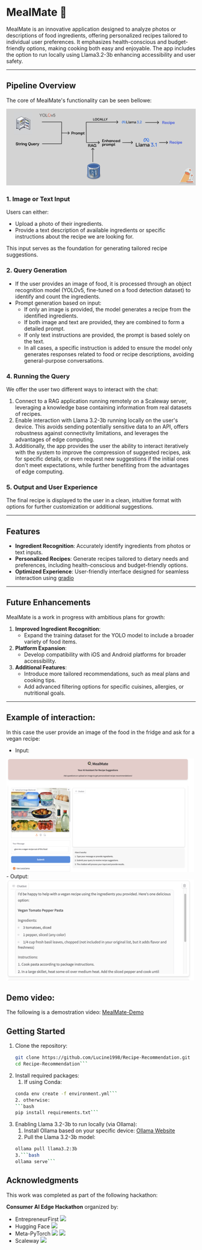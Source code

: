 # MealMate 🍳

MealMate is an innovative application designed to analyze photos or descriptions of food ingredients, offering personalized recipes tailored to individual user preferences. It emphasizes health-conscious and budget-friendly options, making cooking both easy and enjoyable. The app includes the option to run locally using Llama3.2-3b enhancing accessibility and user safety.

---

## Pipeline Overview

The core of MealMate's functionality can be seen bellowe:

![Pipeline Overview](images/pipeline.png)

### 1. **Image or Text Input**
Users can either:
- Upload a photo of their ingredients.
- Provide a text description of available ingredients or specific instructions about the recipe we are looking for.

This input serves as the foundation for generating tailored recipe suggestions.

### 2. **Query Generation**
- If the user provides an image of food, it is processed through an object recognition model (YOLOv5, fine-tuned on a food detection dataset) to identify and count the ingredients.
- Prompt generation based on input:
  - If only an image is provided, the model generates a recipe from the identified ingredients.
  - If both image and text are provided, they are combined to form a detailed prompt.
  - If only text instructions are provided, the prompt is based solely on the text.
  - In all cases, a specific instruction is added to ensure the model only generates responses related to food or recipe descriptions, avoiding general-purpose conversations.

### 4. **Running the Query**
We offer the user two different ways to interact with the chat:
1. Connect to a RAG application running remotely on a Scaleway server, leveraging a knowledge base containing information from real datasets of recipes.
2. Enable interaction with Llama 3.2-3b running locally on the user's device. This avoids sending potentially sensitive data to an API, offers robustness against connectivity limitations, and leverages the advantages of edge computing.
3. Additionally, the app provides the user the ability to interact iteratively with the system to improve the compression of suggested recipes, ask for specific details, or even request new suggestions if the initial ones don't meet expectations, while further benefiting from the advantages of edge computing.
   
### 5. **Output and User Experience**
The final recipe is displayed to the user in a clean, intuitive format with options for further customization or additional suggestions.

---

## Features
- **Ingredient Recognition**: Accurately identify ingredients from photos or text inputs.
- **Personalized Recipes**: Generate recipes tailored to dietary needs and preferences, including health-conscious and budget-friendly options.
- **Optimized Experience**: User-friendly interface designed for seamless interaction using [gradio](https://www.gradio.app/)

---

## Future Enhancements
MealMate is a work in progress with ambitious plans for growth:
1. **Improved Ingredient Recognition**:
   - Expand the training dataset for the YOLO model to include a broader variety of food items.
2. **Platform Expansion**:
   - Develop compatibility with iOS and Android platforms for broader accessibility.
3. **Additional Features**:
   - Introduce more tailored recommendations, such as meal plans and cooking tips.
   - Add advanced filtering options for specific cuisines, allergies, or nutritional goals.

---

## Example of interaction:
In this case the user provide an image of the food in the fridge and ask for a vegan recipe:

- Input:
<img src="images/example_vegan_input.png" width="500" />
- Output:
<img src="images/example_vegan_output.png" width="500" />

## Demo video:

The following is a demostration video: [MealMate-Demo](https://drive.google.com/file/d/1XGPk7EdBovpzDkAAA8mPppz-15LHNB2m/view?usp=drive_link)

## Getting Started

1. Clone the repository:
   ```bash
   git clone https://github.com/Lucine1998/Recipe-Recommendation.git
   cd Recipe-Recommendation```
2. Install required packages:
   1. If using Conda:
   ```bash
   conda env create -f environment.yml```
   2. otherwise:
   ```bash
   pip install requirements.txt```
3. Enabling Llama 3.2-3b to run locally (via Ollama):
   1. Install Ollama based on your specific device: [Ollama Website](https://ollama.com/download)
   2. Pull the Llama 3.2-3b model:
   ```bash
   ollama pull llama3.2:3b
   3.```bash
   ollama serve```

## Acknowledgments

This work was completed as part of the following hackathon:

**Consumer AI Edge Hackathon** organized by:
- EntrepreneurFirst <img src="images/ef.png" width="30" />
- Hugging Face <img src="images/hf.png" width="30" />
- Meta-PyTorch <img src="images/Meta-Logo.png" width="30" />  <img src="images/PyTorch_logo_icon.svg" width="20" />
- Scaleway <img src="images/Scaleway.png" width="30" />



        
